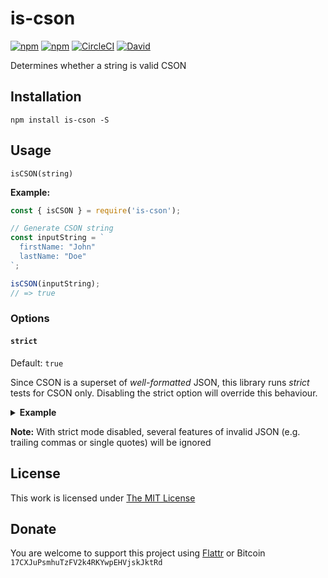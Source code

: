 # is-cson

[![npm](https://flat.badgen.net/npm/license/is-cson)](https://www.npmjs.org/package/is-cson)
[![npm](https://flat.badgen.net/npm/v/is-cson)](https://www.npmjs.org/package/is-cson)
[![CircleCI](https://flat.badgen.net/circleci/github/idleberg/node-is-cson)](https://circleci.com/gh/idleberg/node-is-cson)
[![David](https://flat.badgen.net/david/dep/idleberg/node-is-cson)](https://david-dm.org/idleberg/node-is-cson)

Determines whether a string is valid CSON

## Installation

`npm install is-cson -S`

## Usage

`isCSON(string)`

**Example:**

```js
const { isCSON } = require('is-cson');

// Generate CSON string
const inputString = `
  firstName: "John"
  lastName: "Doe"
`;

isCSON(inputString);
// => true
```

### Options

#### `strict`

Default: `true`  

Since CSON is a superset of *well-formatted* JSON, this library runs *strict* tests for CSON only. Disabling the strict option will override this behaviour.

<details>
<summary><strong>Example</strong></summary>

```js
const inputString = `{
  "firstName": "John",
  "lastName": "Doe"
}`;

isCSON(inputString, { strict: false });
// => true
```
</details>

**Note:** With strict mode disabled, several features of invalid JSON (e.g. trailing commas or single quotes) will be ignored

## License

This work is licensed under [The MIT License](https://opensource.org/licenses/MIT)

## Donate

You are welcome to support this project using [Flattr](https://flattr.com/submit/auto?user_id=idleberg&url=https://github.com/idleberg/node-is-cson) or Bitcoin `17CXJuPsmhuTzFV2k4RKYwpEHVjskJktRd`

